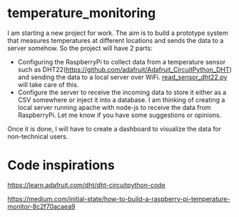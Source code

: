 # temperature_monitoring
I am starting a new project for work. The aim is to build a prototype system that measures temperatures at different locations and sends the data to a server somehow.
So the project will have 2 parts:
- Configuring the RaspberryPi to collect data from a temperature sensor such as DHT22(https://github.com/adafruit/Adafruit_CircuitPython_DHT) and sending the data to
a local server over WiFi. [read_sensor_dht22.py](https://github.com/rmonishc/temperature_monitoring/blob/main/read_sensor_dht22.py) will take care of this.
- Configure the server to receive the incoming data to store it either as a CSV somewhere or inject it into a database. I am thinking of creating a local server running apache with node-js to receive the data from RaspberryPi. Let me know if you have some suggestions or opinions.

Once it is done, I will have to create a dashboard to visualize the data for non-technical users.

# Code inspirations

https://learn.adafruit.com/dht/dht-circuitpython-code

https://medium.com/initial-state/how-to-build-a-raspberry-pi-temperature-monitor-8c2f70acaea9
